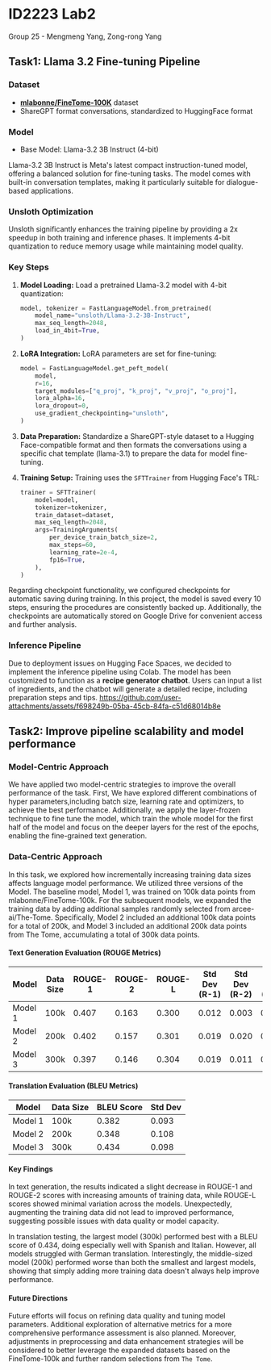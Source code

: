 # ID2223 Lab2
Group 25 - Mengmeng Yang, Zong-rong Yang

## Task1: Llama 3.2 Fine-tuning Pipeline

### Dataset
- [**mlabonne/FineTome-100K**](https://huggingface.co/datasets/mlabonne/FineTome-100k) dataset
- ShareGPT format conversations, standardized to HuggingFace format
### Model
- Base Model: Llama-3.2 3B Instruct (4-bit)

Llama-3.2 3B Instruct is Meta's latest compact instruction-tuned model, offering a balanced solution for fine-tuning tasks. The model comes with built-in conversation templates, making it particularly suitable for dialogue-based applications.

### Unsloth Optimization
Unsloth significantly enhances the training pipeline by providing a 2x speedup in both training and inference phases. It implements 4-bit quantization to reduce memory usage while maintaining model quality.

### Key Steps
1. **Model Loading:**
Load a pretrained Llama-3.2 model with 4-bit quantization:
     ```python
     model, tokenizer = FastLanguageModel.from_pretrained(
         model_name="unsloth/Llama-3.2-3B-Instruct",
         max_seq_length=2048,
         load_in_4bit=True,
     )
     ```

2. **LoRA Integration:**
LoRA parameters are set for fine-tuning:
     ```python
     model = FastLanguageModel.get_peft_model(
         model,
         r=16,
         target_modules=["q_proj", "k_proj", "v_proj", "o_proj"],
         lora_alpha=16,
         lora_dropout=0,
         use_gradient_checkpointing="unsloth",
     )
     ```

3. **Data Preparation:**
Standardize a ShareGPT-style dataset to a Hugging Face-compatible format and then formats the conversations using a specific chat template (llama-3.1) to prepare the data for model fine-tuning.

4. **Training Setup:**
Training uses the `SFTTrainer` from Hugging Face's TRL:
     ```python
     trainer = SFTTrainer(
         model=model,
         tokenizer=tokenizer,
         train_dataset=dataset,
         max_seq_length=2048,
         args=TrainingArguments(
             per_device_train_batch_size=2,
             max_steps=60,
             learning_rate=2e-4,
             fp16=True,
         ),
     )
     ```


Regarding checkpoint functionality, we configured checkpoints for automatic saving during training. In this project, the model is saved every 10 steps, ensuring the procedures are consistently backed up. Additionally, the checkpoints are automatically stored on Google Drive for convenient access and further analysis.

### Inference Pipeline

Due to deployment issues on Hugging Face Spaces, we decided to implement the inference pipeline using Colab. The model has been customized to function as a **recipe generator chatbot**. Users can input a list of ingredients, and the chatbot will generate a detailed recipe, including preparation steps and tips. 
https://github.com/user-attachments/assets/f698249b-05ba-45cb-84fa-c51d68014b8e



## Task2: Improve pipeline scalability and model performance

### Model-Centric Approach
We have applied two model-centric  strategies to improve the overall performance of the task. First, We have explored different combinations of hyper parameters,including batch size, learning rate and optimizers, to achieve the best performance. Additionally, we apply the layer-frozen technique to fine tune the model, which train the whole model for the first half of the model and focus on the deeper layers for the rest of the epochs, enabling the fine-grained  text generation.
### Data-Centric Approach
In this task, we explored how incrementally increasing training data sizes affects language model performance. We utilized three versions of the Model. The baseline model, Model 1, was trained on 100k data points from mlabonne/FineTome-100k. For the subsequent models, we expanded the training data by adding additional samples randomly selected from arcee-ai/The-Tome. Specifically, Model 2 included an additional 100k data points for a total of 200k, and Model 3 included an additional 200k data points from The Tome, accumulating a total of 300k data points.

#### Text Generation Evaluation (ROUGE Metrics)

| Model | Data Size | ROUGE-1 | ROUGE-2 | ROUGE-L | Std Dev (R-1) | Std Dev (R-2) | Std Dev (R-L) |
|-------|-----------|----------|----------|----------|---------------|---------------|---------------|
| Model 1 | 100k | 0.407 | 0.163 | 0.300 | 0.012 | 0.003 | 0.007 |
| Model 2 | 200k | 0.402 | 0.157 | 0.301 | 0.019 | 0.020 | 0.009 |
| Model 3 | 300k | 0.397 | 0.146 | 0.304 | 0.019 | 0.011 | 0.006 |

#### Translation Evaluation (BLEU Metrics)

| Model | Data Size | BLEU Score | Std Dev |
|-------|-----------|------------|---------|
| Model 1 | 100k | 0.382 | 0.093 |
| Model 2 | 200k | 0.348 | 0.108 |
| Model 3 | 300k | 0.434 | 0.098 |


#### Key Findings
In text generation, the results indicated a slight decrease in ROUGE-1 and ROUGE-2 scores with increasing amounts of training data, while ROUGE-L scores showed minimal variation across the models. Unexpectedly, augmenting the training data did not lead to improved performance, suggesting possible issues with data quality or model capacity.

In translation testing, the largest model (300k) performed best with a BLEU score of 0.434, doing especially well with Spanish and Italian. However, all models struggled with German translation. Interestingly, the middle-sized model (200k) performed worse than both the smallest and largest models, showing that simply adding more training data doesn't always help improve performance.

#### Future Directions
Future efforts will focus on refining data quality and tuning model parameters. Additional exploration of alternative metrics for a more comprehensive performance assessment is also planned. Moreover, adjustments in preprocessing and data enhancement strategies will be considered to better leverage the expanded datasets based on the FineTome-100k and further random selections from `The Tome`.
